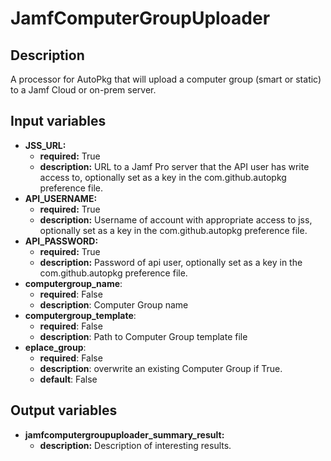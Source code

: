 # JamfComputerGroupUploader

## Description

A processor for AutoPkg that will upload a computer group (smart or static) to a Jamf Cloud or on-prem server.

## Input variables

- **JSS_URL:**
  - **required:** True
  - **description:** URL to a Jamf Pro server that the API user has write access to, optionally set as a key in the com.github.autopkg preference file.
- **API_USERNAME:**
  - **required:** True
  - **description:** Username of account with appropriate access to jss, optionally set as a key in the com.github.autopkg preference file.
- **API_PASSWORD:**
  - **required:** True
  - **description:** Password of api user, optionally set as a key in the com.github.autopkg preference file.
- **computergroup_name**:
  - **required**: False
  - **description**: Computer Group name
- **computergroup_template**:
  - **required**: False
  - **description**: Path to Computer Group template file
- **eplace_group**:
  - **required**: False
  - **description**: overwrite an existing Computer Group if True.
  - **default**: False

## Output variables

- **jamfcomputergroupuploader_summary_result:**
  - **description:** Description of interesting results.

